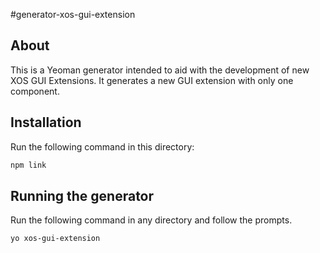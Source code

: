 #generator-xos-gui-extension

## About
This is a Yeoman generator intended to aid with the development of new XOS GUI Extensions. It generates a new GUI extension
with only one component. 

## Installation
Run the following command in this directory:
```bash
npm link
```

## Running the generator
Run the following command in any directory and follow the prompts.
```bash
yo xos-gui-extension
```  